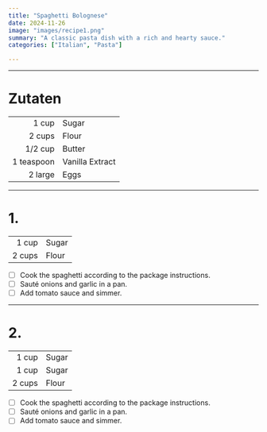 ```yaml
---
title: "Spaghetti Bolognese"
date: 2024-11-26
image: "images/recipe1.png"
summary: "A classic pasta dish with a rich and hearty sauce."
categories: ["Italian", "Pasta"]

---
```


---

# Zutaten

|            |                 |
|-----------:|:----------------|
|      1 cup | Sugar           |
|     2 cups | Flour           |
|    1/2 cup | Butter          |
| 1 teaspoon | Vanilla Extract |
|    2 large | Eggs            |

---

# 1.

|        |       |
|-------:|:------|
|  1 cup | Sugar |
| 2 cups | Flour |

- [ ] Cook the spaghetti according to the package instructions.
- [ ] Sauté onions and garlic in a pan.
- [ ] Add tomato sauce and simmer.

---

# 2.

|        |       |
|-------:|:------|
|  1 cup | Sugar |
|  1 cup | Sugar |
| 2 cups | Flour |

- [ ] Cook the spaghetti according to the package instructions.
- [ ] Sauté onions and garlic in a pan.
- [ ] Add tomato sauce and simmer.
